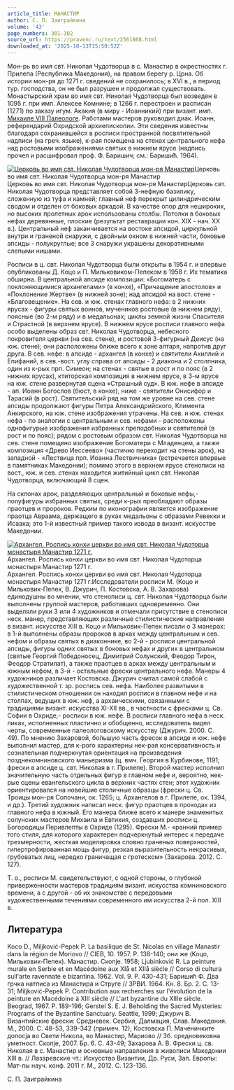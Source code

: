 ```yaml
---
article_title: МАНАСТИР
author: С. П. Заиграйкина
volume: '43'
page_numbers: 301-302
source_url: https://pravenc.ru/text/2561808.html
downloaded_at: '2025-10-13T15:50:52Z'
---
```


Мон-рь во имя свт. Николая Чудотворца в с. Манастир в окрестностях г. Прилепа (Республика Македония), на правом берегу р. Црна. Об истории мон-ря до 1271 г. сведений не сохранилось; в XVI в., в период тур. господства, он не был разрушен и продолжал существовать. Монастырский храм во имя свт. Николая Чудотворца был возведен в 1095 г. при имп. Алексее Комнине; в 1266 г. перестроен и расписан (1271) по заказу игум. Акакия (в миру - Иоанникий) при визант. имп. [Михаиле VIII Палеологе](<https://pravenc.ru/text/Михаиле VIII Палеологе.html>). Работами мастеров руководил диак. Иоанн, референдарий Охридской архиепископии. Эти сведения известны благодаря сохранившейся в росписи пространной посвятительной надписи (на греч. языке), к-рая помещена на стенах центрального нефа над ростовыми изображениями святых в нижнем ярусе (надпись прочел и расшифровал проф. Ф. Баришич; см.: Баришић. 1964).

[![Церковь во имя свт. Николая Чудотворца мон-ря Манастир](https://pravenc.ru/data/2020/06/21/1236348421/i200.jpg "Кликните для увеличения картинки")](https://pravenc.ru/data/2020/06/21/1236348421/i400.jpg)Церковь во имя свт. Николая Чудотворца мон-ря Манастир  
Церковь во имя свт. Николая Чудотворца мон-ря МанастирЦерковь свт. Николая Чудотворца представляет собой 3-нефную базилику, сложенную из туфа и камней; главный неф перекрыт цилиндрическим сводом и отделен от боковых аркадой. В качестве опор для нешироких, но высоких пролетных арок использованы столбы. Потолки в боковых нефах деревянные, плоские (результат реставрации кон. XIX - нач. XX в.). Центральный неф заканчивается на востоке апсидой, циркульной внутри и граненой снаружи, с двойным окном в нижней части, боковые апсиды - полукруглые; все 3 снаружи украшены декоративными слепыми нишами.

Росписи в ц. свт. Николая Чудотворца были открыты в 1954 г. и впервые опубликованы Д. Коцо и П. Мильковиком-Пепеком в 1958 г. Их тематика обширна. В центральной апсиде композиции: «Богоматерь с поклоняющимися архангелами» (в конхе), «Причащение апостолов» и «Поклонение Жертве» (в нижней зоне); над апсидой на вост. стене - «Благовещение». На сев. и юж. стенах главного нефа: в 2 нижних ярусах - фигуры святых воинов, мучеников ростовые (в нижнем ряду), поясные (во 2-м ряду) и в медальонах; циклы земной жизни Спасителя и Страстной (в верхнем ярусе). В нижнем ярусе росписи главного нефа особо выделены образ свт. Николая Чудотворца, небесного покровителя церкви (на сев. стене), и ростовой 3-фигурный Деисус (на юж. стене); они расположены ближе всего к зоне алтаря, напротив друг друга. В сев. нефе: в апсиде - архангел (в конхе) и святители Ахиллий и Епифаний, в сев.-вост. углу справа от апсиды - 2 диакона и 2 столпника, один из к-рых прп. Симеон; на стенах - святые в рост и по пояс (в 2 нижних ярусах), ктиторская композиция в нижнем ярусе, в 3-м ярусе на юж. стене развернутая сцена «Страшный суд». В юж. нефе в апсиде - ап. Иоанн Богослов (бюст, в конхе), ниже - святители Онисифор и Тарасий (в рост). Святительский ряд на том же уровне на сев. стене апсиды продолжают фигуры Петра Александрийского, Климента Анкирского, на юж. стене изображения утрачены. На сев. и юж. стенах нефа - по аналогии с центральным и сев. нефами - расположены однофигурые изображения избранных преподобных и святителей (в рост и по пояс); рядом с ростовым образом свт. Николая Чудотворца на сев. стене помещено изображение Богоматери с Младенцем, а также композиция «Древо Иессеево» (частично переходит на стены арок), на западной - «Лествица прп. Иоанна Лествичника» (встречается впервые в памятниках Македонии); помимо этого в верхнем ярусе стенописи на вост., юж. и сев. стенах находится житийный цикл свт. Николая Чудотворца, включающий 8 сцен.

На склонах арок, разделяющих центральный и боковые нефы,- полуфигуры избранных святых, среди к-рых преобладают образы праотцев и пророков. Редким по иконографии является изображение праотца Авраама, держащего в руках медальоны с образами Ревекки и Исаака; это 1-й известный пример такого извода в визант. искусстве Македонии.

[![Архангел. Роспись конхи церкви во имя свт. Николая Чудоторца монастыря Манастир 1271 г.](https://pravenc.ru/data/2020/06/21/1236348521/i200.jpg "Кликните для увеличения картинки")](https://pravenc.ru/data/2020/06/21/1236348521/i400.jpg)Архангел. Роспись конхи церкви во имя свт. Николая Чудоторца монастыря Манастир 1271 г.  
Архангел. Роспись конхи церкви во имя свт. Николая Чудоторца монастыря Манастир 1271 г.Исследователи росписи М. (Коцо и Мильковик-Пепек, В. Джурич, П. Костовска, А. В. Захарова) единодушны во мнении, что стенописи ц. свт. Николая Чудотворца были выполнены группой мастеров, работавших одновременно. Они выделяли руки 3 или 4 художников и отмечали присутствие в стенописи неск. манер, представляющих различные стилистические направления в визант. искусстве XIII в. Коцо и Мильковик-Пепек писали о 3 манерах: в 1-й выполнены образы пророков в арках между центральным и сев. нефом и образы святых в диаконнике, во 2-й - росписи центральной апсиды, фигуры одних святых в боковых нефах и других в центральном (святые Георгий Победоносец, Димитрий Солунский, Феодор Тирон, Феодор Стратилат), а также праотцев в арках между центральным и южным нефом, в 3-й - остальные фрески центрального нефа. Манеры 4 художников различает Костовска. Джурич считал самой слабой с художественной т. зр. роспись сев. нефа. Наиболее развитыми в стилистическом отношении он находил росписи в главном нефе и на столпах, ведущих в юж. неф, а архаическими, связанными с традициями визант. искусства XI-XII вв., в частности с фресками ц. Св. Софии в Охриде,- росписи в юж. нефе. В росписи главного нефа в неск. ликах, исполненных пластично и обобщенно, исследователь видел черты, современные палеологовскому искусству (Джурич. 2000. С. 49). По мнению Захаровой, бо́льшую часть фресок в апсиде и юж. нефе выполнил мастер, для к-рого характерны нек-рая консервативность и сознательная подчеркнутая ориентация на произведения позднекомниновского маньеризма (ц. вмч. Георгия в Курбинове, 1191; фрески в апсиде ц. свт. Николая в г. Прилепе). Второй мастер исполнил значительную часть отдельных фигур в главном нефе и, вероятно, нек-рые сцены евангельского цикла в верхних частях стен; этот художник ориентировался на новейшие столичные образцы (фрески ц. Св. Троицы мон-ря Сопочани, ок. 1265; ц. Архангелов в г. Прилепе, ок. 1394, и др.). Третий художник написал неск. фигур праотцев в проходах из главного нефа в южный. Его манера ближе всего к манере знаменитых солунских мастеров Михаила и Евтихия, создавших росписи ц. Богородицы Перивлепты в Охриде (1295). Фрески М.- «ранний пример того стиля, для которого характерен подчеркнутый интерес к передаче трехмерности, жесткая моделировка словно граненых поверхностей, гипертрофированная мощь фигур, резкая выразительность некрасивых, грубоватых лиц, нередко граничащая с гротеском» (Захарова. 2012. С. 127).

Т. о., росписи М. свидетельствуют, с одной стороны, о глубокой приверженности мастеров традициям визант. искусства комниновского времени, а с другой - об их знакомстве с передовыми художественными течениями современного им искусства 2-й пол. XIII в.

## Литература

Koco D., Miljković-Pepek P. La basilique de St. Nicolas en village Manastir dans la région de Moriovo // CIEB, 10. 1957. P. 138-140; они же (Koцо, Мильковик-Пепек). Манастир. Скопjе. 1958; Ljubinković R. La peinture murale en Serbie et en Macédoine aux XIå et XIIå siècle // Corso di cultura sull'arte ravennate e bizantina. 1962. Vol. 9. P. 430-431; Баришић Ф. Два грчка натписа из Манастира и Струге // ЗРВИ. 1964. Кн. 8. Бр. 2. C. 13-31; Miljković-Pepek P. Contribution aux recherches sur l'évolution de la peinture en Macédoine à XIII siècle // L'art byzantine du XIIIe siècle. Beograd, 1967. P. 189-196; Gerstel S. E. J. Beholding the Sacred Mysteries: Programs of the Byzantine Sanctuary. Seattle, 1999; Джурич В. Византийские фрески: Средневек. Сербия, Далмация, Слав. Македония. М., 2000. С. 48-53, 339-342 (примеч. 12); Костовска П. Маченичките допосjа во Свети Никола, во Манастир, Мариово // Зб. средновековна уметност. Скопjе, 2007. Бр. 6. С. 43-49; Захарова А. В. Фрески ц. св. Николая в с. Манастир и основные направления в живописи Македонии XIII в. // Лазаревские чт.: Искусство Византии, Др. Руси, Зап. Европы: Мат-лы науч. конф. 2011 г. М., 2012. С. 123-136.

С. П. Заиграйкина
